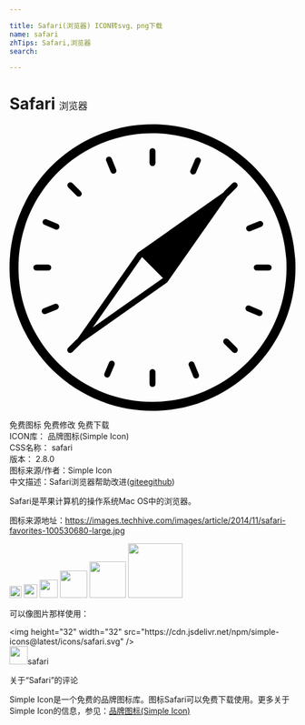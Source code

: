 ```yaml
---

title: Safari(浏览器) ICON转svg、png下载
name: safari
zhTips: Safari,浏览器
search: 

---
```


# Safari  <small style="font-size: 60%;font-weight: 100">浏览器</small>

<div id="svg" class="svg-wrap">
<svg role="img" viewBox="0 0 24 24" xmlns="http://www.w3.org/2000/svg"><title>Safari icon</title><path d="M12 24C5.373 24 0 18.627 0 12S5.373 0 12 0s12 5.373 12 12-5.373 12-12 12zm0-.75c6.213 0 11.25-5.037 11.25-11.25S18.213.75 12 .75.75 5.787.75 12 5.787 23.25 12 23.25zM12 2a.25.25 0 0 1 .25.25v1a.25.25 0 1 1-.5 0v-1A.25.25 0 0 1 12 2zm0 18.5a.25.25 0 0 1 .25.25v1a.25.25 0 1 1-.5 0v-1a.25.25 0 0 1 .25-.25zm7.071-15.571a.25.25 0 0 1 0 .353l-.707.708a.25.25 0 0 1-.354-.354l.708-.707a.25.25 0 0 1 .353 0zM5.99 18.01a.25.25 0 0 1 0 .354l-.708.707a.25.25 0 1 1-.353-.353l.707-.708a.25.25 0 0 1 .354 0zM4.929 4.93a.25.25 0 0 1 .353 0l.708.707a.25.25 0 0 1-.354.354l-.707-.708a.25.25 0 0 1 0-.353zM18.01 18.01a.25.25 0 0 1 .354 0l.707.708a.25.25 0 1 1-.353.353l-.708-.707a.25.25 0 0 1 0-.354zM2 12a.25.25 0 0 1 .25-.25h1a.25.25 0 1 1 0 .5h-1A.25.25 0 0 1 2 12zm18.5 0a.25.25 0 0 1 .25-.25h1a.25.25 0 1 1 0 .5h-1a.25.25 0 0 1-.25-.25zm-4.593-9.205a.25.25 0 0 1 .133.328l-.391.92a.25.25 0 1 1-.46-.195l.39-.92a.25.25 0 0 1 .328-.133zM8.68 19.825a.25.25 0 0 1 .132.327l-.39.92a.25.25 0 0 1-.46-.195l.39-.92a.25.25 0 0 1 .328-.133zM21.272 8.253a.25.25 0 0 1-.138.325l-.927.375a.25.25 0 1 1-.188-.464l.927-.374a.25.25 0 0 1 .326.138zm-17.153 6.93a.25.25 0 0 1-.138.326l-.927.374a.25.25 0 1 1-.188-.463l.927-.375a.25.25 0 0 1 .326.138zM8.254 2.728a.25.25 0 0 1 .325.138l.375.927a.25.25 0 0 1-.464.188l-.374-.927a.25.25 0 0 1 .138-.326zm6.93 17.153a.25.25 0 0 1 .326.138l.374.927a.25.25 0 1 1-.463.188l-.375-.927a.25.25 0 0 1 .138-.326zM2.795 8.093a.25.25 0 0 1 .328-.133l.92.391a.25.25 0 0 1-.195.46l-.92-.39a.25.25 0 0 1-.133-.328zm17.03 7.228a.25.25 0 0 1 .327-.132l.92.39a.25.25 0 1 1-.195.46l-.92-.39a.25.25 0 0 1-.133-.328zM12.879 12.879L11.12 11.12l-4.141 5.9 5.899-4.142zm6.192-7.95l-5.834 8.308-8.308 5.834 5.834-8.308 8.308-5.834z"/></svg>
</div>
<detail full-name='safari'></detail>

<div class="detail-page">
<p>
<span><span class="badge-success badge">免费图标</span> <span class="badge-success badge">免费修改</span>  <span class="badge-success badge">免费下载</span> </span>
<br/>
<span>
ICON库：
<span class="badge-secondary badge">品牌图标(Simple Icon)</span> 
</span>
<br/>
<span>
CSS名称：
<span class="badge-secondary badge">safari</span> 
</span>

<br/>
<span>
版本：
<span class="badge-secondary badge">2.8.0</span> 
</span>
<br/>
<span>图标来源/作者：<span class="badge-light badge">Simple Icon</span></span> 
<br/>
<span class="zh-detail">中文描述：<span class="badge-primary badge">Safari</span><span class="badge-primary badge">浏览器</span><span class="help-link"><span>帮助改进</span>(<a href="https://gitee.com/liuwave/icon-helper/edit/master/json/brands/safari.json" target="_blank" rel="noopener noreferrer">gitee</a><a href="https://github.com/liuwave/icon-helper/edit/master/json/brands/safari.json" target="_blank" rel="noopener noreferrer">github</a></span>)</span><br/>
</p>
</div><div class="description description alert alert-light"><p>Safari是苹果计算机的操作系统Mac OS中的浏览器。</p><p>图标来源地址：<a href="https://images.techhive.com/images/article/2014/11/safari-favorites-100530680-large.jpg" target="_blank" rel="noopener noreferrer">https://images.techhive.com/images/article/2014/11/safari-favorites-100530680-large.jpg</a></p></div>
<div class="alert alert-dark">
<img height="21" width="21" src="https://cdn.jsdelivr.net/npm/simple-icons@latest/icons/safari.svg" />
<img height="24" width="24" src="https://cdn.jsdelivr.net/npm/simple-icons@latest/icons/safari.svg" />
<img height="32" width="32" src="https://cdn.jsdelivr.net/npm/simple-icons@latest/icons/safari.svg" />
<img height="48" width="48" src="https://cdn.jsdelivr.net/npm/simple-icons@latest/icons/safari.svg" />
<img height="64" width="64" src="https://cdn.jsdelivr.net/npm/simple-icons@latest/icons/safari.svg" />
<img height="96" width="96" src="https://cdn.jsdelivr.net/npm/simple-icons@latest/icons/safari.svg" />

</div>
<div>
  <p>可以像图片那样使用：    
  </p>
  <div class="alert alert-primary" style="font-size: 14px">
    &lt;img height="32" width="32" src="https://cdn.jsdelivr.net/npm/simple-icons@latest/icons/safari.svg" /&gt;
    <copy-btn content='<img height="32" width="32" src="https://cdn.jsdelivr.net/npm/simple-icons@latest/icons/safari.svg" />'></copy-btn>
  </div>
  <div class="alert alert-secondary">
    <img height="32" width="32" src="https://cdn.jsdelivr.net/npm/simple-icons@latest/icons/safari.svg" />safari
    <copy-btn content="safari" btn-title="复制图标名称"></copy-btn>
  </div>
</div>

<Vssue title="关于“Safari”的评论" >关于“Safari”的评论</Vssue>


<div><p>Simple Icon是一个免费的品牌图标库。图标Safari可以免费下载使用。更多关于  Simple Icon的信息，参见：<a target="_blank" href="https://iconhelper.cn/brands.html">品牌图标(Simple Icon)</a>
</p></div>
